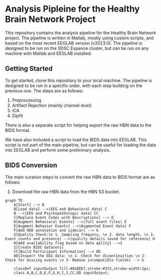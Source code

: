 # Analysis Pipleine for the Healthy Brain Network Project
This repository contains the analysis pipeline for the Healthy Brain Network project. The pipeline is written in Matlab, mostly using custom scripts, and based on the most recent EEGLAB version (v2023.0). The pipeline is designed to be run on the SDSC Expance cluster, but can be run on any machine with Matlab and EEGLAB installed.

## Getting Started
To get started, clone this repository to your local machine. The pipeline is designed to be run in a specific order, with each step building on the previous one. The steps are as follows:
1. Preprocessing
2. Artifact Rejection (mainly channel level)
3. ICA
4. Dipfit

There is also a separate script for helping export the raw HBN data to the BIDS format.

We have also included a script to load the BIDS data into EEGLAB. This script is not part of the main pipeline, but can be useful for loading the data into EEGLAB and perform some preliminary analysis.

## BIDS Conversion

The main curation steps to convert the raw HBN data to BIDS format are as follows:
1. Download the raw HBN data from the HBN S3 bucket.

```mermaid
graph TD
    A[Start] --> B
    B[Load data] -->|EEG and Behavioral data| C
    B -->|EEG and Psychopathologic data| CC
    C[Replace Event Codes with Descriptions] --> D
    D[Augment Behavioral Events] -->|full event files| E
    E[Augment Behavior Events] -->|Augmented Event data| F
    F[Add HED annotation and sidecar] --> G
    G[Quality Check:\n 1. Sampling frequncy, \n 2. data length, \n 3. Event counts and presence] -->|quality details saved for reference| H
    H[Add availability flag based on data qality] -->I
    I[Create BIDS datasets]
    CC[Build Participant Information] --> DD
    DD[Inspect the EEG data: \n 1- Check for dicontinuities \n 2- Check for missing events \n 3- Remove incompatible fields] --> G

    classDef inputOutput fill:#81DEE7,stroke:#333,stroke-width:2px;
    class A,B,C,D,E,F,G,H,I,J,CC,DD inputOutput;
    
```

